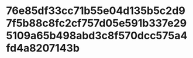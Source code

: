 76e85df33cc71b55e04d135b5c2d97f5b88c8fc2cf757d05e591b337e295109a65b498abd3c8f570dcc575a4fd4a8207143b
====================================================================================================
